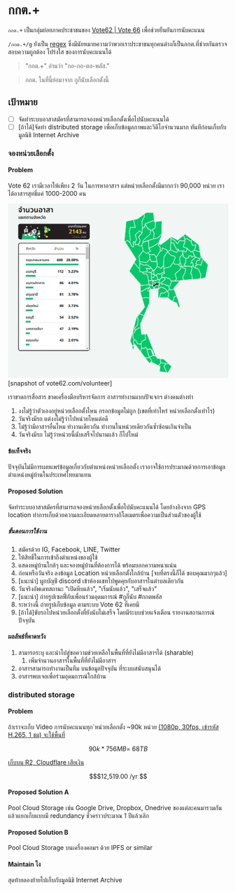 # กกต.+

`กกต.+` เป็นกลุ่มย่อยภาคประชาชนของ [Vote62 | Vote 66](https://www.vote62.com/) เพื่อช่วยยืนยันการนับคะแนน

`/กกต.+/g` ยังเป็น [regex](https://th.wikipedia.org/wiki/%E0%B8%99%E0%B8%B4%E0%B8%9E%E0%B8%88%E0%B8%99%E0%B9%8C%E0%B8%9B%E0%B8%A3%E0%B8%81%E0%B8%95%E0%B8%B4) ซึ่งมีนัยหมายความว่าพวกเราประชาชนทุกคนต่างก็เป็นกกต.ที่ช่วยกันตรวจสอบความถูกต้อง โปร่งใส ของการนับคะแนนได้

> "กกต.+" อ่านว่า "กอ-กอ-ตอ-พลัส." 

> กกต. ในที่นี้ย่อมาจาก กูก็นับเลือกตั้งนี้


## เป้าหมาย
- [ ] จัดทำระบบอาสาสมัครที่สามารถจองหน่วยเลือกตั้งเพื่อไปนับคะแนนได้ 
- [ ] [ถ้าได้]จัดทำ distributed storage เพื่อเก็บข้อมูลภาพและวิดีโอจำนวนมาก ทันทีก่อนเก็บกับมูลนิธิ Internet Archive 

### จองหน่วยเลือกตั้ง

#### Problem
Vote 62 เรามีเวลาให้เพียง 2 วัน ในการหาอาสาฯ แต่หน่วยเลือกตั้งมีมากกว่า 90,000 หน่วย เราได้อาสาฯสุทธิ์แค่ 1000-2000 คน 


![snapshot of vote62.com/volunteer](./2023-04-12-20-16-36.png)[snapshot of vote62.com/volunteer]

เราขาดการสื่อสาร ขาดเครื่องมือบริหารจัดการ อาสาฯทำงานแบบปัจเจกฯ ต่างคนต่างทำ

1. งงไม่รู้ว่าตัวเองอยู่หน่วยเลือกตั้งไหน กรอกข้อมูลไม่ถูก (เขตที่เท่าไหร่ หน่วยเลือกตั้งเท่าไร)
2. วันจริงมีรถ แต่งงไม่รู้ว่าไปหน่วยไหนต่อดี
3. ไม่รู้ว่ามีอาสาฯอื่นไหม ทำงานเดียวกัน ทำงานในหน่วยเดียวกันซ้ำซ้อนเกินจำเป็น
4. วันจริงมีรถ ไม่รู้ว่าหน่วยนี้นับเสร็จไปนานแล้ว ก็ไปใหม่


#### ข้อเท็จจริง
ปัจจุบันไม่มีการเผยแพร่ข้อมูลเกี่ยวกับตำแหน่งหน่วยเลือกตั้ง เราอาจใช้การประมาณด้วยการเอาข้อมูลตำแหน่งหมู่บ้านในประเทศไทยมาแทน

#### Proposed Solution
จัดทำระบบอาสาสมัครที่สามารถจองหน่วยเลือกตั้งเพื่อไปนับคะแนนได้ โดยอ้างอิงจาก GPS location ทำการเก็บด้วยความละเอียดหลายตารางกิโลเมตรเพื่อความเป็นส่วนตัวของผู้ใช้

##### ขั้นตอนการใช้งาน
1. สมัครด้วย IG, Facebook, LINE, Twitter
2. ให้สิทธิ์ในการเข้าถึงตำแหน่งของผู้ใช้ 
3. แสดงหมู่บ้านใกล้ๆ และจองหมู่บ้านที่ต้องการได้ พร้อมบอกความหนาแน่น
4. ก่อนหรือวันจริง ลงข้อมูล Location หน่วยเลือกตั้งใกล้บ้าน [จบที่ตรงนี้ก็ได้ ขอบคุณมากๆแล้ว]
6. [แนะนำ] ผูกบัญชี discord เข้าห้องแชทไปพูดคุยกับอาสาฯในตำบลเดียวกัน
5. วันจริงอัพเดทสถานะ "เปิดหีบแล้ว", "เริ่มนับแล้ว", "เสร็จแล้ว"
6. [แนะนำ] ถ่ายรูปเซลฟี่กับเพื่อนร่วมอุดมการณ์ #กูก็นับ #กกตพลัส
7. ระหว่างนี้ ถ่ายรูปเก็บข้อมูล ตามระบบ Vote 62 ที่เคยมี
8. [ถ้าได้]ขับรถไปหน่วยเลือกตั้งที่ยังนับไม่เสร็จ โดยมีระบบช่วยแจ้งเตือน รายงานสถานการณ์ปัจจุบัน

#### ผลลัพธ์ที่คาดหวัง
1. สามารถระบุ และนำไปสู่ขอความช่วยเหลือในพื้นที่ที่ยังไม่มีอาสาฯได้ (sharable) 
    1. เพิ่มจำนวนอาสาฯในพื้นที่ที่ยังไม่มีอาสาฯ
2. อาสาฯสามารถทำงานเป็นทีม บนข้อมูลปัจจุบัน ที่ระบบสนับสนุนได้
3. อาสาฯพบเจอเพื่อร่วมอุดมการณ์ใกล้บ้าน


### distributed storage

#### Problem
ถ้าเราจะเก็บ Video การนับคะแนนทุก`หน่วยเลือกตั้ง ~90k หน่วย [(1080p, 30fps, เข้ารหัส H.265, 1 ชม) จะใช้พื้นที่](https://www.seagate.com/as/en/video-storage-calculator/)


```math
90k * 756 MB = ~68 TB 
```

[เก็บบน R2, Cloudflare เสียเงิน](https://r2-calculator.cloudflare.com/) 

```math
$12,519.00 /yr 
```

#### Proposed Solution A
Pool Cloud Storage เช่น Google Drive, Dropbox, Onedrive ของแต่ละคนมารวมกัน แล้วแยกเก็บแบบมี redundancy ชั่วคราวประมาณ 1 ปีแล้วเลิก

#### Proposed Solution B
Pool Cloud Storage บนเครื่องคอมฯ ด้วย IPFS or similar

#### Maintain ไง
สุดท้ายลองย้ายไปเก็บกับมูลนิธิ Internet Archive 